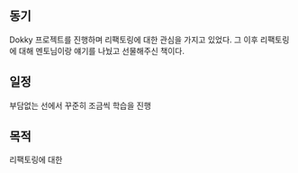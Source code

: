 ## 동기
Dokky 프로젝트를 진행하며 리팩토링에 대한 관심을 가지고 있었다.
그 이후 리팩토링에 대해 멘토님이랑 얘기를 나눴고 선물해주신 책이다.

## 일정
부담없는 선에서 꾸준히 조금씩 학습을 진행

## 목적
리팩토링에 대한 


